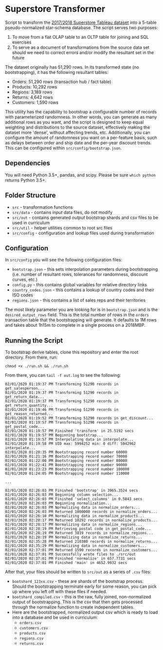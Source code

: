# Superstore Transformer

Script to transform the [2017/2018 Superstore Tableau
dataset](https://community.tableau.com/thread/316509) into a 5-table
pseudo-normalized star-schema database. The script serves two purposes:

1. To move from a flat OLAP table to an OLTP table for joining and SQL exercises
1. To serve as a document of transformations from the source data set should we
   need to correct errors and/or modify the resultant set in the future

The dataset originally has 51,290 rows. In its transformed state (no bootstrapping), it has the following resultant tables:

- Orders: 51,290 rows (transaction hub / fact table)
- Products: 10,292 rows
- Regions: 3,189 rows
- Returns: 4,642 rows
- Customers: 1,590 rows

This utility has the capability to bootstrap a configurable number of records with parameterized randomness. In other words, you can generate as many additional rows as you want, and the script is designed to keep equal weighting and distributions to the source dataset, effectively making the dataset more 'dense', without affecting trends, etc. Additionally, you can configure the amount of randomness you want on a per-feature basis, such as delays between order and ship date and the per-year discount trends. This can be configured within `src/config/bootstrap.json`.

## Dependencies

You will need Python 3.5+, pandas, and scipy. Please be sure `which python`
returns Python 3.5+.

## Folder Structure

- `src` - transformation functions
- `src/data` - contains _input_ data files, do not modify
- `src/out` - contains generated _output_ bootstrap shards and csv files to be used in curriculum
- `src/util` - helper utilities common to root src files
- `src/config` - configuration and lookup files used during transformation

## Configuration

In `src/config` you will see the following configuration files:

- `bootstrap.json` - this sets interpolation parameters during bootstrapping (i.e. number of resultant rows, tolerances for randomness, discount curves, etc.)
- `config.py` - this contains global variables for relative directory links
- `country_codes.json` - this contains a lookup of country codes and their ISO codes
- `regions.json` - this contains a list of sales reps and their territories

The most likely parameter you are looking for is in `bootstrap.json` and is the `desired_output_rows` field. This is the total number of rows in the `orders` transaction table that the bootstrapping will generate. It defaults to 1M rows and takes about 1h15m to complete in a single process on a 2018MBP.

## Running the Script

To bootstrap derive tables, clone this repository and enter the root directory. From there, run:

```
chmod +x ./run.sh && ./run.sh
```

From there, you can `tail -f out.log` to see the following:

```
02/01/2020 01:19:37 PM Transforming 51290 records in get_salesperson...
02/01/2020 01:19:37 PM Transforming 51290 records in get_return_date...
02/01/2020 01:19:37 PM Transforming 51290 records in get_return_quantity...
02/01/2020 01:19:46 PM Transforming 51290 records in get_reason_returned...
02/01/2020 01:19:52 PM Transforming 51290 records in get_discount...
02/01/2020 01:19:57 PM Transforming 51290 records in get_postal_code...
02/01/2020 01:19:57 PM Finished 'transform' in 25.5192 secs
02/01/2020 01:19:57 PM Beginning bootstrap...
02/01/2020 01:19:57 PM Interpolating data in interpolate...
02/01/2020 01:19:58 PM UID max: 5994252 min: 0 diff: 5942962 interpolate...
02/01/2020 01:20:35 PM Bootstrapping record number 60000
02/01/2020 01:21:16 PM Bootstrapping record number 70000
02/01/2020 01:22:00 PM Bootstrapping record number 80000
02/01/2020 01:22:41 PM Bootstrapping record number 90000
02/01/2020 01:23:23 PM Bootstrapping record number 100000
02/01/2020 01:24:05 PM Bootstrapping record number 110000

...

02/01/2020 02:26:03 PM Finished 'bootstrap' in 3965.3524 secs
02/01/2020 02:26:03 PM Beginning column selection...
02/01/2020 02:26:03 PM Finished 'select_columns' in 0.5843 secs
02/01/2020 02:26:03 PM Beginning normalization...
02/01/2020 02:26:03 PM Normalizing data in normalize_orders...
02/01/2020 02:26:03 PM Returned 1000000 records in normalize_orders...
02/01/2020 02:26:10 PM Normalizing data in normalize_products...
02/01/2020 02:28:17 PM Returned 10292 records in normalize_products...
02/01/2020 02:28:17 PM Normalizing data in normalize_regions...
02/01/2020 02:28:19 PM Retrieving postal code in get_postal_code...
02/01/2020 02:28:19 PM Returned 3819 records in normalize_regions...
02/01/2020 02:28:19 PM Normalizing data in normalize_returns...
02/01/2020 02:35:28 PM Returned 210380 records in normalize_returns...
02/01/2020 02:35:29 PM Normalizing data in normalize_customers...
02/01/2020 02:37:01 PM Returned 1590 records in normalize_customers...
02/01/2020 02:37:01 PM Successfully wrote files to ./src/out
02/01/2020 02:37:01 PM Finished 'normalize' in 657.7731 secs
02/01/2020 02:37:01 PM Finished 'main' in 4652.9932 secs
```

After that, your files should be written to `src/out` as a series of `.csv` files:

- `bootshard_123xx.csv` - these are shards of the bootstrap process. Should the bootstrapping terminate early for some reason, you can pick up where you left off with these files if needed.
- `bootshard_compiled.csv` - this is the raw, fully joined, non-normalized output of bootstrapping. This is the csv that then gets processed through the normalize function to create independent tables.
- Here are the bootstrapped, normalized output csv which is ready to load into a database and be used in curriculum:
  - `orders.csv`
  - `customers.csv`
  - `products.csv`
  - `regions.csv`
  - `returns.csv`
